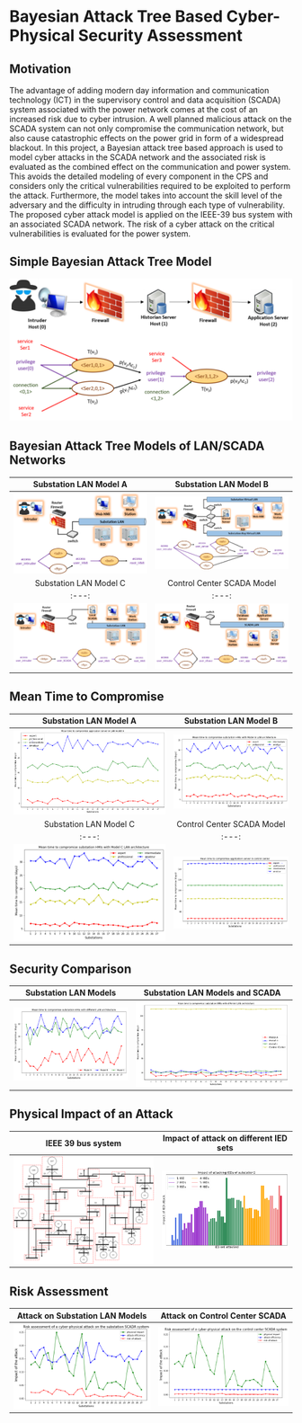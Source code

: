 # Bayesian Attack Tree Based Cyber-Physical Security Assessment
## Motivation
The advantage of adding modern day information and communication technology (ICT) in the supervisory control and data acquisition (SCADA) system associated with the power network comes at the cost of an increased risk due to cyber
intrusion. A well planned malicious attack on the SCADA system can not only compromise the communication network, but also cause catastrophic effects on the power grid in form of a widespread blackout. In this project, a Bayesian attack tree based approach is used to model cyber attacks in the SCADA network and the associated risk is evaluated as the combined effect on the communication and power system. This avoids the detailed modeling of every component in the CPS and considers only the critical vulnerabilities required to be exploited to perform the attack. Furthermore, the model takes into account the skill level of the adversary and the difficulty in intruding through each type of vulnerability. The proposed cyber attack model is applied on the IEEE-39 bus system with an associated SCADA network. The risk of a cyber attack on the critical vulnerabilities is evaluated for the power system.

## Simple Bayesian Attack Tree Model
![png](figs/fig-simpleattacktree.png)

## Bayesian Attack Tree Models of LAN/SCADA Networks
Substation LAN Model A | Substation LAN Model B 
:---: | :---: 
![png](figs/A-model.png) | ![png](figs/B-model.png)
Substation LAN Model C | Control Center SCADA Model 
:---: | :---: 
![png](figs/C-model.png) | ![png](figs/CC-model.png)

## Mean Time to Compromise
Substation LAN Model A | Substation LAN Model B 
:---: | :---: 
![png](figs/fig-resultA.png) | ![png](figs/fig-resultB.png)
Substation LAN Model C | Control Center SCADA Model 
:---: | :---: 
![png](figs/fig-resultC.png) | ![png](figs/fig-resultCC.png)

## Security Comparison
Substation LAN Models | Substation LAN Models and SCADA 
:---: | :---: 
![png](figs/fig-compare-subs.png) | ![png](figs/fig-compare-model.png)

## Physical Impact of an Attack
IEEE 39 bus system | Impact of attack on different IED sets 
:---: | :---: 
![png](figs/fig-ieee39.png) | ![png](figs/fig-sub2.png)

## Risk Assessment
Attack on Substation LAN Models | Attack on Control Center SCADA 
:---: | :---: 
![png](figs/fig-impact1.png) | ![png](figs/fig-impact2.png)